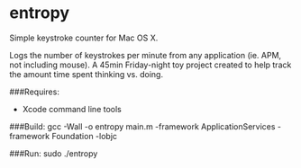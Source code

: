 # entropy
Simple keystroke counter for Mac OS X. 

Logs the number of keystrokes per minute from any application (ie. APM, not including mouse).
A 45min Friday-night toy project created to help track the amount time spent thinking vs. doing.

###Requires:
* Xcode command line tools

###Build:
    gcc -Wall -o entropy main.m -framework ApplicationServices -framework Foundation -lobjc

###Run:
    sudo ./entropy
